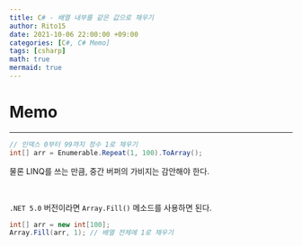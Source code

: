 ```yaml
---
title: C# - 배열 내부를 같은 값으로 채우기
author: Rito15
date: 2021-10-06 22:00:00 +09:00
categories: [C#, C# Memo]
tags: [csharp]
math: true
mermaid: true
---
```


# Memo
---

```cs
// 인덱스 0부터 99까지 정수 1로 채우기
int[] arr = Enumerable.Repeat(1, 100).ToArray();
```

물론 LINQ를 쓰는 만큼, 중간 버퍼의 가비지는 감안해야 한다.

<br>

`.NET 5.0` 버전이라면 `Array.Fill()` 메소드를 사용하면 된다.

```cs
int[] arr = new int[100];
Array.Fill(arr, 1); // 배열 전체에 1로 채우기
```